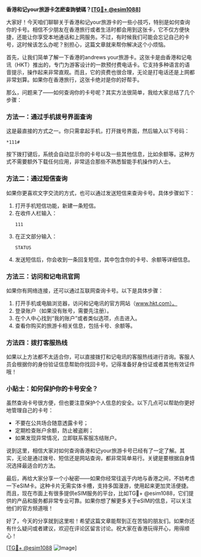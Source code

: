 **香港和记your旅游卡怎麽查詢號碼？[[TG💪+ @esim1088](https://t.me/s/esim1088)]**

大家好！今天咱们聊聊关于香港和记your旅游卡的一些小技巧，特别是如何查询你的卡号。相信不少朋友在香港旅行或者生活时都会用到这张卡，它不仅方便快捷，还能让你享受本地通话和上网服务。不过，有时候我们可能会忘记自己的卡号，这时候该怎么办呢？别担心，这篇文章就来帮你解决这个小烦恼。

首先，让我们简单了解一下香港的andrews your旅游卡。这张卡是由香港和记电讯（HKT）推出的，专门为游客设计的一款预付费电话卡。它支持多种语言的语音提示，操作起来非常直观。而且，它的资费也很合理，无论是打电话还是上网都非常划算。如果你在香港旅行，这张卡绝对是你的好帮手。

那么，问题来了——如何查询你的卡号呢？其实方法很简单，我给大家总结了几个步骤：

### **方法一：通过手机拨号界面查询**
这是最直接的方式之一。你只需拿起手机，打开拨号界面，然后输入以下号码：
```
*111#
```
按下拨打键后，系统会自动显示你的卡号以及一些其他信息，比如余额等。这种方式不需要额外下载任何应用，非常适合那些不熟悉智能手机操作的人士。

### **方法二：通过短信查询**
如果你更喜欢文字交流的方式，也可以通过发送短信来查询卡号。具体步骤如下：
1. 打开手机短信功能，新建一条短信。
2. 在收件人栏输入：
   ```
   111
   ```
3. 在正文部分输入：
   ```
   STATUS
   ```
4. 发送短信后，你会收到一条回复短信，其中包含你的卡号、余额等详细信息。

### **方法三：访问和记电讯官网**
如果你有网络连接，还可以通过互联网查询卡号。以下是具体步骤：
1. 打开手机或电脑浏览器，访问和记电讯的官方网站（www.hkt.com）。
2. 登录账户（如果没有账号，需要先注册）。
3. 在个人中心找到“我的账户”或者类似选项，点击进入。
4. 查看你购买的旅游卡相关信息，包括卡号、余额等。

### **方法四：拨打客服热线**
如果以上方法都不太适合你，可以直接拨打和记电讯的客服热线进行咨询。客服人员会根据你的身份验证信息帮助你找回卡号。记得准备好身份证或者其他有效证件哦！

### **小贴士：如何保护你的卡号安全？**
虽然查询卡号很方便，但也要注意保护个人信息的安全。以下几点可以帮助你更好地管理自己的卡号：
- 不要在公共场合随意透露卡号；
- 定期检查账户余额，防止被盗刷；
- 如果发现异常情况，立即联系客服冻结账户。

说到这里，相信大家对如何查询香港和记your旅游卡号已经有了一定了解。其实，无论是通过拨号、短信还是网站查询，都非常简单易行。关键是要根据自身情况选择最适合的方法。

最后，再给大家分享一个小秘密——如果你经常往返于内地与香港之间，不妨考虑一下eSIM卡。这种卡片无需实体卡槽，支持多国漫游，使用起来更加灵活便捷。而且，现在市面上有很多提供eSIM服务的平台，比如TG💪+ @esim1088，它们提供的产品和服务都非常专业可靠。如果你想了解更多关于eSIM的信息，可以关注他们的官方频道哦！

好了，今天的分享就到这里啦！希望这篇文章能帮到正在苦恼的朋友们。如果你还有什么疑问或者建议，欢迎在评论区留言讨论。祝大家在香港玩得开心，用得顺心！

[[TG💪+ @esim1088](https://t.me/s/esim1088) ![Image](https://i.postimg.cc/4NQfJmqS/Snipaste-2025-05-13-00-14-12.png)]